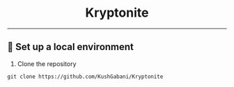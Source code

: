<center>

# Kryptonite

</center>

<hr />

## 🚀 Set up a local environment

1. Clone the repository
```shell
git clone https://github.com/KushGabani/Kryptonite
```

